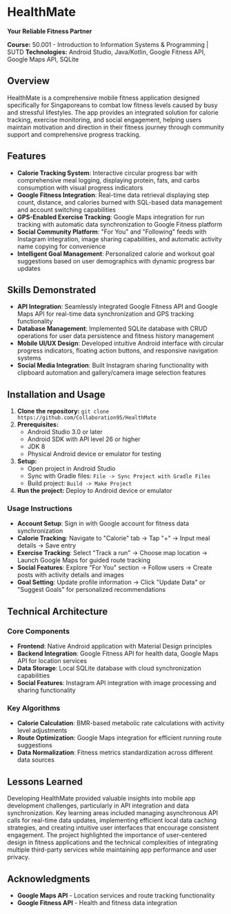 # HealthMate 
**Your Reliable Fitness Partner**

**Course:** 50.001 - Introduction to Information Systems & Programming | SUTD
**Technologies:** Android Studio, Java/Kotlin, Google Fitness API, Google Maps API, SQLite

## Overview
HealthMate is a comprehensive mobile fitness application designed specifically for Singaporeans to combat low fitness levels caused by busy and stressful lifestyles. The app provides an integrated solution for calorie tracking, exercise monitoring, and social engagement, helping users maintain motivation and direction in their fitness journey through community support and comprehensive progress tracking.

## Features
- **Calorie Tracking System**: Interactive circular progress bar with comprehensive meal logging, displaying protein, fats, and carbs consumption with visual progress indicators
- **Google Fitness Integration**: Real-time data retrieval displaying step count, distance, and calories burned with SQL-based data management and account switching capabilities  
- **GPS-Enabled Exercise Tracking**: Google Maps integration for run tracking with automatic data synchronization to Google Fitness platform
- **Social Community Platform**: "For You" and "Following" feeds with Instagram integration, image sharing capabilities, and automatic activity name copying for convenience
- **Intelligent Goal Management**: Personalized calorie and workout goal suggestions based on user demographics with dynamic progress bar updates

## Skills Demonstrated

- **API Integration**: Seamlessly integrated Google Fitness API and Google Maps API for real-time data synchronization and GPS tracking functionality
- **Database Management**: Implemented SQLite database with CRUD operations for user data persistence and fitness history management  
- **Mobile UI/UX Design**: Developed intuitive Android interface with circular progress indicators, floating action buttons, and responsive navigation systems
- **Social Media Integration**: Built Instagram sharing functionality with clipboard automation and gallery/camera image selection features

## Installation and Usage

1. **Clone the repository:** `git clone https://github.com/Collaboration95/HealthMate`
2. **Prerequisites:** 
   - Android Studio 3.0 or later
   - Android SDK with API level 26 or higher
   - JDK 8
   - Physical Android device or emulator for testing
3. **Setup:** 
   - Open project in Android Studio
   - Sync with Gradle files: `File -> Sync Project with Gradle Files`
   - Build project: `Build -> Make Project`
4. **Run the project:** Deploy to Android device or emulator

### Usage Instructions
- **Account Setup**: Sign in with Google account for fitness data synchronization
- **Calorie Tracking**: Navigate to "Calorie" tab → Tap "+" → Input meal details → Save entry  
- **Exercise Tracking**: Select "Track a run" → Choose map location → Launch Google Maps for guided route tracking
- **Social Features**: Explore "For You" section → Follow users → Create posts with activity details and images
- **Goal Setting**: Update profile information → Click "Update Data" or "Suggest Goals" for personalized recommendations

## Technical Architecture

### Core Components
- **Frontend**: Native Android application with Material Design principles
- **Backend Integration**: Google Fitness API for health data, Google Maps API for location services
- **Data Storage**: Local SQLite database with cloud synchronization capabilities
- **Social Features**: Instagram API integration with image processing and sharing functionality

### Key Algorithms
- **Calorie Calculation**: BMR-based metabolic rate calculations with activity level adjustments
- **Route Optimization**: Google Maps integration for efficient running route suggestions  
- **Data Normalization**: Fitness metrics standardization across different data sources

## Lessons Learned
Developing HealthMate provided valuable insights into mobile app development challenges, particularly in API integration and data synchronization. Key learning areas included managing asynchronous API calls for real-time data updates, implementing efficient local data caching strategies, and creating intuitive user interfaces that encourage consistent engagement. The project highlighted the importance of user-centered design in fitness applications and the technical complexities of integrating multiple third-party services while maintaining app performance and user privacy.

## Acknowledgments
- **Google Maps API** - Location services and route tracking functionality
- **Google Fitness API** - Health and fitness data integration
